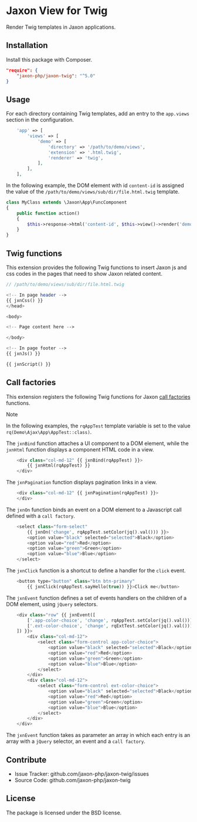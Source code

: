 Jaxon View for Twig
===================

Render Twig templates in Jaxon applications.

Installation
------------

Install this package with Composer.

```json
"require": {
    "jaxon-php/jaxon-twig": "^5.0"
}
```

Usage
-----

For each directory containing Twig templates, add an entry to the `app.views` section in the configuration.

```php
    'app' => [
        'views' => [
            'demo' => [
                'directory' => '/path/to/demo/views',
                'extension' => '.html.twig',
                'renderer' => 'twig',
            ],
        ],
    ],
```

In the following example, the DOM element with id `content-id` is assigned the value of the `/path/to/demo/views/sub/dir/file.html.twig` template.

```php
class MyClass extends \Jaxon\App\FuncComponent
{
    public function action()
    {
        $this->response->html('content-id', $this->view()->render('demo::/sub/dir/file'));
    }
}
```

Twig functions
--------------

This extension provides the following Twig functions to insert Jaxon js and css codes in the pages that need to show Jaxon related content.

```php
// /path/to/demo/views/sub/dir/file.html.twig

<!-- In page header -->
{{ jxnCss() }}
</head>

<body>

<!-- Page content here -->

</body>

<!-- In page footer -->
{{ jxnJs() }}

{{ jxnScript() }}
```

Call factories
--------------

This extension registers the following Twig functions for Jaxon [call factories](https://www.jaxon-php.org/docs/v5x/ui-features/call-factories.html) functions.

> [!NOTE]
> In the following examples, the `rqAppTest` template variable is set to the value `rq(Demo\Ajax\App\AppTest::class)`.

The `jxnBind` function attaches a UI component to a DOM element, while the `jxnHtml` function displays a component HTML code in a view.

```php
    <div class="col-md-12" {{ jxnBind(rqAppTest) }}>
        {{ jxnHtml(rqAppTest) }}
    </div>
```

The `jxnPagination` function displays pagination links in a view.

```php
    <div class="col-md-12" {{ jxnPagination(rqAppTest) }}>
    </div>
```

The `jxnOn` function binds an event on a DOM element to a Javascript call defined with a `call factory`.

```php
    <select class="form-select"
        {{ jxnOn('change', rqAppTest.setColor(jq().val())) }}>
        <option value="black" selected="selected">Black</option>
        <option value="red">Red</option>
        <option value="green">Green</option>
        <option value="blue">Blue</option>
    </select>
```

The `jxnClick` function is a shortcut to define a handler for the `click` event.

```php
    <button type="button" class="btn btn-primary"
        {{ jxnClick(rqAppTest.sayHello(true)) }}>Click me</button>
```

The `jxnEvent` function defines a set of events handlers on the children of a DOM element, using `jQuery` selectors.

```php
    <div class="row" {{ jxnEvent([
        ['.app-color-choice', 'change', rqAppTest.setColor(jq().val())]
        ['.ext-color-choice', 'change', rqExtTest.setColor(jq().val())]
    ]) }}>
        <div class="col-md-12">
            <select class="form-control app-color-choice">
                <option value="black" selected="selected">Black</option>
                <option value="red">Red</option>
                <option value="green">Green</option>
                <option value="blue">Blue</option>
            </select>
        </div>
        <div class="col-md-12">
            <select class="form-control ext-color-choice">
                <option value="black" selected="selected">Black</option>
                <option value="red">Red</option>
                <option value="green">Green</option>
                <option value="blue">Blue</option>
            </select>
        </div>
    </div>
```

The `jxnEvent` function takes as parameter an array in which each entry is an array with a `jQuery` selector, an event and a `call factory`.

Contribute
----------

- Issue Tracker: github.com/jaxon-php/jaxon-twig/issues
- Source Code: github.com/jaxon-php/jaxon-twig

License
-------

The package is licensed under the BSD license.
